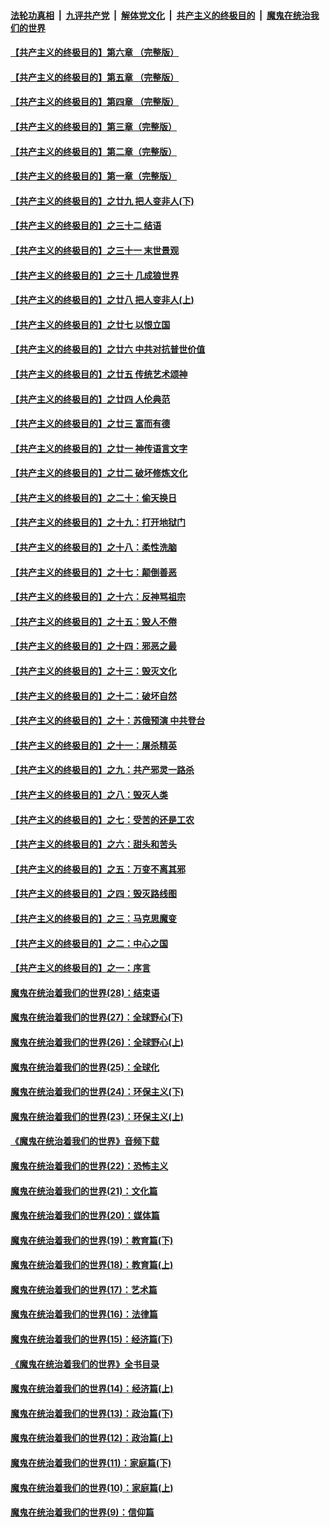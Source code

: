 ####  [法轮功真相](../../../../basic/blob/master/README.md?t=05141431) &nbsp;|&nbsp; [九评共产党](../../../../9ping.md/blob/master/README.md?t=05141431) &nbsp;|&nbsp; [解体党文化](../../../../jtdwh.md/blob/master/README.md?t=05141431)  &nbsp;|&nbsp; [共产主义的终极目的](../../../../gczydzjmd.md/blob/master/README.md?t=05141431) &nbsp;|&nbsp; [魔鬼在统治我们的世界](../../../../mgztzwmdsj.md/blob/master/README.md?t=05141431) 

#### [【共产主义的终极目的】第六章 （完整版）](../pages/nsc422/n11428913.md?t=05141431) 

#### [【共产主义的终极目的】第五章 （完整版）](../pages/nsc422/n11428912.md?t=05141431) 

#### [【共产主义的终极目的】第四章 （完整版）](../pages/nsc422/n11428907.md?t=05141431) 

#### [【共产主义的终极目的】第三章（完整版）](../pages/nsc422/n11428848.md?t=05141431) 

#### [【共产主义的终极目的】第二章（完整版）](../pages/nsc422/n11428831.md?t=05141431) 

#### [【共产主义的终极目的】第一章（完整版）](../pages/nsc422/n11417651.md?t=05141431) 

#### [【共产主义的终极目的】之廿九 把人变非人(下)](../pages/nsc422/n11344140.md?t=05141431) 

#### [【共产主义的终极目的】之三十二 结语](../pages/nsc422/n11360535.md?t=05141431) 

#### [【共产主义的终极目的】之三十一 末世景观](../pages/nsc422/n11351129.md?t=05141431) 

#### [【共产主义的终极目的】之三十 几成狼世界](../pages/nsc422/n11348280.md?t=05141431) 

#### [【共产主义的终极目的】之廿八 把人变非人(上)](../pages/nsc422/n11340492.md?t=05141431) 

#### [【共产主义的终极目的】之廿七 以恨立国](../pages/nsc422/n11336944.md?t=05141431) 

#### [【共产主义的终极目的】之廿六 中共对抗普世价值](../pages/nsc422/n11324785.md?t=05141431) 

#### [【共产主义的终极目的】之廿五 传统艺术颂神](../pages/nsc422/n11296396.md?t=05141431) 

#### [【共产主义的终极目的】之廿四 人伦典范](../pages/nsc422/n11296397.md?t=05141431) 

#### [【共产主义的终极目的】之廿三 富而有德](../pages/nsc422/n11283598.md?t=05141431) 

#### [【共产主义的终极目的】之廿一 神传语言文字](../pages/nsc422/n11263265.md?t=05141431) 

#### [【共产主义的终极目的】之廿二 破坏修炼文化](../pages/nsc422/n11245728.md?t=05141431) 

#### [【共产主义的终极目的】之二十：偷天换日](../pages/nsc422/n11238846.md?t=05141431) 

#### [【共产主义的终极目的】之十九：打开地狱门](../pages/nsc422/n11206376.md?t=05141431) 

#### [【共产主义的终极目的】之十八：柔性洗脑](../pages/nsc422/n11199994.md?t=05141431) 

#### [【共产主义的终极目的】之十七：颠倒善恶](../pages/nsc422/n11179782.md?t=05141431) 

#### [【共产主义的终极目的】之十六：反神骂祖宗](../pages/nsc422/n11166798.md?t=05141431) 

#### [【共产主义的终极目的】之十五：毁人不倦](../pages/nsc422/n11166792.md?t=05141431) 

#### [【共产主义的终极目的】之十四：邪恶之最](../pages/nsc422/n11150249.md?t=05141431) 

#### [【共产主义的终极目的】之十三：毁灭文化](../pages/nsc422/n11135227.md?t=05141431) 

#### [【共产主义的终极目的】之十二：破坏自然](../pages/nsc422/n11135214.md?t=05141431) 

#### [【共产主义的终极目的】之十：苏俄预演 中共登台](../pages/nsc422/n11118424.md?t=05141431) 

#### [【共产主义的终极目的】之十一：屠杀精英](../pages/nsc422/n11118442.md?t=05141431) 

#### [【共产主义的终极目的】之九：共产邪灵一路杀](../pages/nsc422/n11114139.md?t=05141431) 

#### [【共产主义的终极目的】之八：毁灭人类](../pages/nsc422/n11108503.md?t=05141431) 

#### [【共产主义的终极目的】之七：受苦的还是工农](../pages/nsc422/n11101809.md?t=05141431) 

#### [【共产主义的终极目的】之六：甜头和苦头](../pages/nsc422/n11096971.md?t=05141431) 

#### [【共产主义的终极目的】之五：万变不离其邪](../pages/nsc422/n11091285.md?t=05141431) 

#### [【共产主义的终极目的】之四：毁灭路线图](../pages/nsc422/n11086284.md?t=05141431) 

#### [【共产主义的终极目的】之三：马克思魔变](../pages/nsc422/n11061941.md?t=05141431) 

#### [【共产主义的终极目的】之二：中心之国](../pages/nsc422/n11047728.md?t=05141431) 

#### [【共产主义的终极目的】之一：序言](../pages/nsc422/n11086077.md?t=05141431) 

#### [魔鬼在统治着我们的世界(28)：结束语](../pages/nsc422/n10936246.md?t=05141431) 

#### [魔鬼在统治着我们的世界(27)：全球野心(下)](../pages/nsc422/n10928319.md?t=05141431) 

#### [魔鬼在统治着我们的世界(26)：全球野心(上)](../pages/nsc422/n10900318.md?t=05141431) 

#### [魔鬼在统治着我们的世界(25)：全球化](../pages/nsc422/n10788205.md?t=05141431) 

#### [魔鬼在统治着我们的世界(24)：环保主义(下)](../pages/nsc422/n10695307.md?t=05141431) 

#### [魔鬼在统治着我们的世界(23)：环保主义(上)](../pages/nsc422/n10688613.md?t=05141431) 

#### [《魔鬼在统治着我们的世界》音频下载](../pages/nsc422/n10635553.md?t=05141431) 

#### [魔鬼在统治着我们的世界(22)：恐怖主义](../pages/nsc422/n10614727.md?t=05141431) 

#### [魔鬼在统治着我们的世界(21)：文化篇](../pages/nsc422/n10597706.md?t=05141431) 

#### [魔鬼在统治着我们的世界(20)：媒体篇](../pages/nsc422/n10586579.md?t=05141431) 

#### [魔鬼在统治着我们的世界(19)：教育篇(下)](../pages/nsc422/n10564808.md?t=05141431) 

#### [魔鬼在统治着我们的世界(18)：教育篇(上)](../pages/nsc422/n10526970.md?t=05141431) 

#### [魔鬼在统治着我们的世界(17)：艺术篇](../pages/nsc422/n10499093.md?t=05141431) 

#### [魔鬼在统治着我们的世界(16)：法律篇](../pages/nsc422/n10485969.md?t=05141431) 

#### [魔鬼在统治着我们的世界(15)：经济篇(下)](../pages/nsc422/n10469975.md?t=05141431) 

#### [《魔鬼在统治着我们的世界》全书目录](../pages/nsc422/n10464261.md?t=05141431) 

#### [魔鬼在统治着我们的世界(14)：经济篇(上)](../pages/nsc422/n10457370.md?t=05141431) 

#### [魔鬼在统治着我们的世界(13)：政治篇(下)](../pages/nsc422/n10448270.md?t=05141431) 

#### [魔鬼在统治着我们的世界(12)：政治篇(上)](../pages/nsc422/n10444576.md?t=05141431) 

#### [魔鬼在统治着我们的世界(11)：家庭篇(下)](../pages/nsc422/n10440961.md?t=05141431) 

#### [魔鬼在统治着我们的世界(10)：家庭篇(上)](../pages/nsc422/n10435448.md?t=05141431) 

#### [魔鬼在统治着我们的世界(9)：信仰篇](../pages/nsc422/n10432159.md?t=05141431) 

